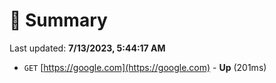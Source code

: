 # 📖 Summary
Last updated: **7/13/2023, 5:44:17 AM**

- `GET` [https://google.com](https://google.com) - **Up** (201ms)

